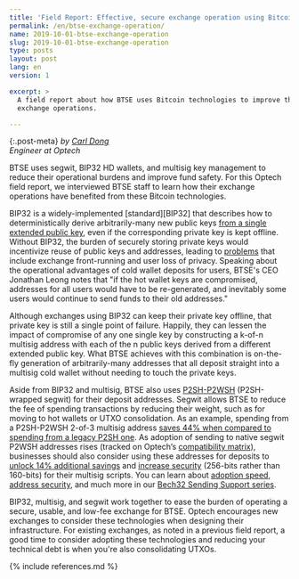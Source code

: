 ```yaml
---
title: 'Field Report: Effective, secure exchange operation using Bitcoin technologies at BTSE'
permalink: /en/btse-exchange-operation/
name: 2019-10-01-btse-exchange-operation
slug: 2019-10-01-btse-exchange-operation
type: posts
layout: post
lang: en
version: 1

excerpt: >
  A field report about how BTSE uses Bitcoin technologies to improve their
  exchange operations.

---
```


{:.post-meta}
*by [Carl Dong](https://twitter.com/carl_dong)<br>Engineer at Optech*

BTSE uses segwit, BIP32 HD wallets, and multisig key management to reduce their operational burdens and improve fund safety. For this Optech field report, we interviewed BTSE staff to learn how their exchange operations have benefited from these Bitcoin technologies.

BIP32 is a widely-implemented [standard][BIP32] that describes how to deterministically derive arbitrarily-many new public keys [from a single extended public key](https://github.com/bitcoin/bips/blob/master/bip-0032.mediawiki#Unsecure_money_receiver_NmisubHsub0), even if the corresponding private key is kept offline. Without BIP32, the burden of securely storing private keys would incentivize reuse of public keys and addresses, leading to [problems](https://en.bitcoin.it/wiki/Address_reuse) that include exchange front-running and user loss of privacy. Speaking about the operational advantages of cold wallet deposits for users, BTSE's CEO Jonathan Leong notes that "if the hot wallet keys are compromised, addresses for all users would have to be re-generated, and inevitably some users would continue to send funds to their old addresses."

Although exchanges using BIP32 can keep their private key offline, that private key is still a single point of failure. Happily, they can lessen the impact of compromise of any one single key by constructing a k-of-n multisig address with each of the n public keys derived from a different extended public key. What BTSE achieves with this combination is on-the-fly generation of arbitrarily-many addresses that all deposit straight into a multisig cold wallet without needing to touch the private keys.

Aside from BIP32 and multisig, BTSE also uses [P2SH-P2WSH](https://bitcoincore.org/en/segwit_wallet_dev/#complex-script-support) (P2SH-wrapped segwit) for their deposit addresses. Segwit allows BTSE to reduce the fee of spending transactions by reducing their weight, such as for moving to hot wallets or UTXO consolidation. As an example, spending from a P2SH-P2WSH 2-of-3 multisig address [saves 44% when compared to spending from a legacy P2SH one](https://en.bitcoin.it/wiki/Techniques_to_reduce_transaction_fees#P2SH-wrapped_segwit). As adoption of sending to native segwit P2WSH addresses rises (tracked on Optech’s [compatibility matrix](https://bitcoinops.org/en/compatibility/)), businesses should also consider using these addresses for deposits to [unlock 14% additional savings](https://en.bitcoin.it/wiki/Techniques_to_reduce_transaction_fees#Native_segwit) and [increase security](https://bitcoincore.org/en/2016/01/26/segwit-benefits/#increased-security-for-multisig-via-pay-to-script-hash-p2sh) (256-bits rather than 160-bits) for their multisig scripts. You can learn about [adoption speed](https://bitcoinops.org/en/bech32-sending-support/#adoption-speed), [address security](https://bitcoinops.org/en/bech32-sending-support/#address-security), and much more in our [Bech32 Sending Support series](https://bitcoinops.org/en/bech32-sending-support/).

BIP32, multisig, and segwit work together to ease the burden of operating a secure, usable, and low-fee exchange for BTSE. Optech encourages new exchanges to consider these technologies when designing their infrastructure. For existing exchanges, as noted in a previous field report, a good time to consider adopting these technologies and reducing your technical debt is when you're also consolidating UTXOs.

{% include references.md %}
